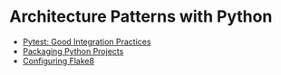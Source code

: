 # Architecture Patterns with Python

- [Pytest: Good Integration Practices](https://docs.pytest.org/en/latest/explanation/goodpractices.html#)
- [Packaging Python Projects](https://packaging.python.org/en/latest/tutorials/packaging-projects/)
- [Configuring Flake8](https://flake8.pycqa.org/en/latest/user/configuration.html)